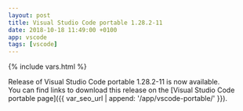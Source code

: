 ```yaml
---
layout: post
title: Visual Studio Code portable 1.28.2-11
date: 2018-10-18 11:49:00 +0100
app: vscode
tags: [vscode]
---
```

{% include vars.html %}

Release of Visual Studio Code portable 1.28.2-11 is now available.<br />
You can find links to download this release on the [Visual Studio Code portable page]({{ var_seo_url | append: '/app/vscode-portable/' }}).